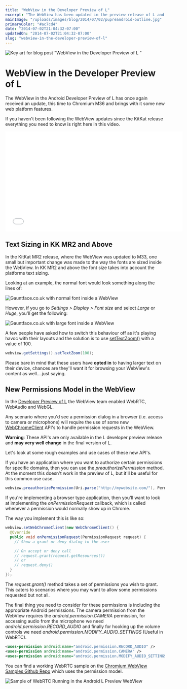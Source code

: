 ```yaml
---
title: "WebView in the Developer Preview of L"
excerpt: "The WebView has been updated in the preview release of L and brings with it some new web platform features."
mainImage: "/uploads/images/blog/2014/07/02/pupreandroid-outline.jpg"
primaryColor: "#ac7cd4"
date: "2014-07-02T21:04:32-07:00"
updatedOn: "2014-07-02T21:04:32-07:00"
slug: "webview-in-the-developer-preview-of-l"
---
```

![Key art for blog post "WebView in the Developer Preview of L "](/uploads/images/blog/2014/07/02/pupreandroid-outline.jpg)

# WebView in the Developer Preview of L

The WebView in the Android Developer Preview of L has once again received an update, this time to Chromium M36 and brings with it some new web platform features.

If you haven't been following the WebView updates since the KitKat release everything you need to know is right here in this video.

<div class="embed">
<iframe width="560" height="315" src="//www.youtube.com/embed/0tH-KHvifMk" frameborder="0" allowfullscreen></iframe>
</div>

## Text Sizing in KK MR2 and Above

In the KitKat MR2 release, where the WebView was updated to M33, one small but important change was made to the way the fonts are sized inside the WebView. In KK MR2 and above the font size takes into account the platforms text sizing.

Looking at an example, the normal font would look something along the lines of:

![Gauntface.co.uk with normal font inside a WebView](/uploads/images/blog/2014/07/01/normal-font-nexus-5.png "400")

However, if you go to *Settings > Display > Font size* and select _Large_ or _Huge_, you'll get the following:

![Gauntface.co.uk with large font inside a WebView](/uploads/images/blog/2014/07/01/large-font-nexus-5.png "400")

A few people have asked how to switch this behaviour off as it's playing havoc with their layouts and the solution is to use  [setTextZoom()](http://developer.android.com/reference/android/webkit/WebSettings.html#setTextZoom(int)) with a value of 100.

```java
webview.getSettings().setTextZoom(100);
```

Please bare in mind that these users have **opted in** to having larger text on their device, chances are they'll want it for browsing your WebView's content as well....just saying.

## New Permissions Model in the WebView

In the [Developer Preview of L](http://developer.android.com/preview/index.html) the WebView team enabled WebRTC, WebAudio and WebGL.

Any scenario where you'd see a permission dialog in a browser (i.e. access to camera or microphone) will require the use of some new [WebChromeClient](http://developer.android.com/reference/android/webkit/WebChromeClient.html) API's to handle permission requests in the WebView.

**Warning**: These API's are only available in the L developer preview release and **may very well change** in the final version of L.

Let's look at some rough examples and use cases of these new API's.

If you have an application where you want to authorize certain permissions for specific domains, then you can use the _preauthorizePermission_ method. At the moment this doesn't work in the preview of L, but it'll be useful for this common use case.

```java
webview.preauthorizePermission(Uri.parse("http://mywebsite.com/"), PermissionRequest.RESOURCE_AUDIO_CAPTURE | PermissionRequest.RESOURCE_VIDEO_CAPTURE);
```

If you're implementing a browser type application, then you'll want to look at implementing the _onPermissionRequest_ callback, which is called whenever a permission would normally show up in Chrome.

The way you implement this is like so:

```java
webview.setWebChromeClient(new WebChromeClient() {
  @Override
  public void onPermissionRequest(PermissionRequest request) {
    // Show a grant or deny dialog to the user

    // On accept or deny call
    // request.grant(request.getResources())
    // or
    // request.deny()
  }
});
```

The _request.grant()_ method takes a set of permissions you wish to grant. This caters to scenarios where you may want to allow some permissions requested but not all.

The final thing you need to consider for these permissions is including the appropriate Android permissions. The camera permission from the WebView requires the  _android.permission.CAMERA_ permission, for accessing audio from the microphone we need _android.permission.RECORD_AUDIO_ and finally for hooking up the volume controls we need _android.permission.MODIFY_AUDIO_SETTINGS_ (Useful in WebRTC).

```xml
<uses-permission android:name="android.permission.RECORD_AUDIO" />
<uses-permission android:name="android.permission.CAMERA" />
<uses-permission android:name="android.permission.MODIFY_AUDIO_SETTINGS" />
```

You can find a working WebRTC sample on the [Chromium WebView Samples Github Repo](https://github.com/GoogleChrome/chromium-webview-samples) which uses the permission model.

![Sample of WebRTC Running in the Android L Preview WebView](/uploads/images/blog/2014/07/02/webrtc-in-webview-sample.png "400")